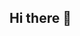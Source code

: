 ## Hi there 👋

<!--
This is an about me that I will edit later.
Some basic information:
My name is Eli, and I'm a college student majoring in Comp Sci.
He/him pronouns.
-->
